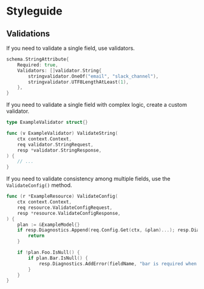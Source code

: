 # Styleguide

## Validations

If you need to validate a single field, use validators.

```go
schema.StringAttribute{
    Required: true,
    Validators: []validator.String{
        stringvalidator.OneOf("email", "slack_channel"),
        stringvalidator.UTF8LengthAtLeast(1),
    },
}
```

If you need to validate a single field with complex logic, create a custom validator.

```go
type ExampleValidator struct{}

func (v ExampleValidator) ValidateString(
    ctx context.Context,
    req validator.StringRequest,
    resp *validator.StringResponse,
) {
    // ...
}
```

If you need to validate consistency among multiple fields, use the `ValidateConfig()` method.

```go
func (r *ExampleResource) ValidateConfig(
    ctx context.Context,
    req resource.ValidateConfigRequest,
    resp *resource.ValidateConfigResponse,
) {
    plan := &ExampleModel{}
    if resp.Diagnostics.Append(req.Config.Get(ctx, &plan)...); resp.Diagnostics.HasError() {
        return
    }

    if !plan.Foo.IsNull() {
        if plan.Bar.IsNull() {
            resp.Diagnostics.AddError(fieldName, "bar is required when foo is set")
        }
    }
}
```
